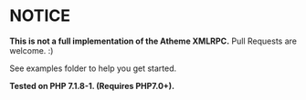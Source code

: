 # NOTICE
**This is not a full implementation of the Atheme XMLRPC.** Pull Requests are welcome. :)

See examples folder to help you get started.

**Tested on PHP 7.1.8-1. (Requires PHP7.0+).**